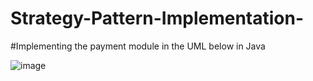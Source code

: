 # Strategy-Pattern-Implementation-

#Implementing the payment module in the UML below in Java

![image](https://user-images.githubusercontent.com/66388577/115943363-c79b2e00-a4af-11eb-932e-949dd6f37eb4.png)
